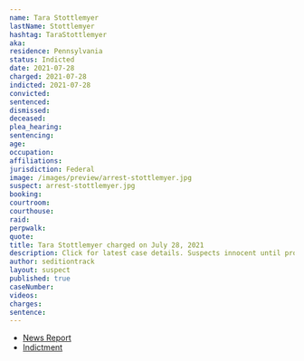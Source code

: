 ```yaml
---
name: Tara Stottlemyer
lastName: Stottlemyer
hashtag: TaraStottlemyer
aka:
residence: Pennsylvania
status: Indicted
date: 2021-07-28
charged: 2021-07-28
indicted: 2021-07-28
convicted:
sentenced:
dismissed:
deceased:
plea_hearing:
sentencing:
age:
occupation:
affiliations:
jurisdiction: Federal
image: /images/preview/arrest-stottlemyer.jpg
suspect: arrest-stottlemyer.jpg
booking:
courtroom:
courthouse:
raid:
perpwalk:
quote:
title: Tara Stottlemyer charged on July 28, 2021
description: Click for latest case details. Suspects innocent until proven guilty.
author: seditiontrack
layout: suspect
published: true
caseNumber:
videos:
charges:
sentence:
---
```

- [News Report](https://www.theintelligencer.net/news/community/2021/09/wife-of-former-wheeling-man-charged-in-capitol-riot-also-arrested/)
- [Indictment](https://extremism.gwu.edu/sites/g/files/zaxdzs2191/f/Dale%20Jeremiah%20Shalvey%20and%20Tara%20Aileen%20Stottlemyer%20Superseding%20Indictment.pdf)
